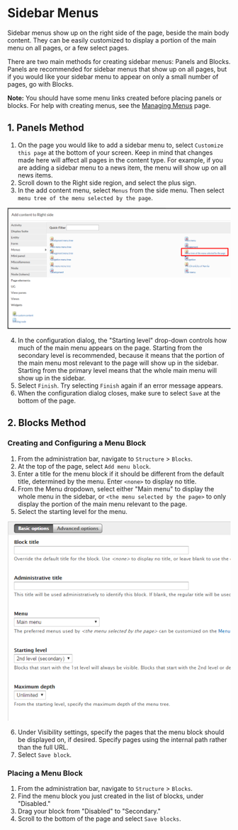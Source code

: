 # Sidebar Menus

Sidebar menus show up on the right side of the page, beside the main body content. They can be easily customized to display a portion of the main menu on all pages, or a few select pages.

There are two main methods for creating sidebar menus: Panels and Blocks. Panels are recommended for sidebar menus that show up on all pages, but if you would like your sidebar menu to appear on only a small number of pages, go with Blocks.

**Note:** You should have some menu links created before placing panels or blocks. For help with creating menus, see the [Managing Menus](menuitems.md) page.


## 1. Panels Method

1. On the page you would like to add a sidebar menu to, select `Customize this page` at the bottom of your screen. Keep in mind that changes made here will affect all pages in the content type. For example, if you are adding a sidebar menu to a news item, the menu will show up on all news items.
2. Scroll down to the Right side region, and select the plus sign.
3. In the add content menu, select `Menus` from the side menu. Then select `menu tree of the menu selected by the page`.

 ![Add content menu with menu tree highlighted](images/menu-selected-by-the-page.png)
 
4. In the configuration dialog, the "Starting level" drop-down controls how much of the main menu appears on the page. Starting from the secondary level is recommended, because it means that the portion of the main menu most relevant to the page will show up in the sidebar. Starting from the primary level means that the whole main menu will show up in the sidebar.
5. Select `Finish`. Try selecting `Finish` again if an error message appears.
6. When the configuration dialog closes, make sure to select `Save` at the bottom of the page.

## 2. Blocks Method

### Creating and Configuring a Menu Block

1. From the administration bar, navigate to `Structure` > `Blocks`.
2. At the top of the page, select `Add menu block`.
3. Enter a title for the menu block if it should be different from the default title, determined by the menu. Enter `<none>` to display no title.
4. From the Menu dropdown, select either "Main menu" to display the whole menu in the sidebar, or `<the menu selected by the page>` to only display the portion of the main menu relevant to the page.
5. Select the starting level for the menu.

 ![Add menu block window](images/add-menu-block.png)
 
6. Under Visibility settings, specify the pages that the menu block should be displayed on, if desired. Specify pages using the internal path rather than the full URL.
7. Select `Save block`.

### Placing a Menu Block

1. From the administration bar, navigate to `Structure` > `Blocks`.
2. Find the menu block you just created in the list of blocks, under "Disabled."
3. Drag your block from "Disabled" to "Secondary."
4. Scroll to the bottom of the page and select `Save blocks`.
